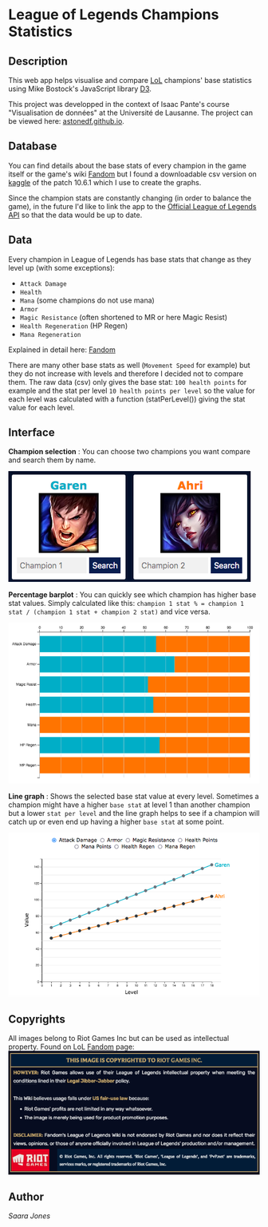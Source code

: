 # League of Legends Champions Statistics

## Description
This web app helps visualise and compare [LoL](https://euw.leagueoflegends.com/en-gb/) champions' base statistics using Mike Bostock's JavaScript library [D3](https://d3js.org/).

This project was developped in the context of Isaac Pante's course "Visualisation de données" at the Université de Lausanne. The project can be viewed here: [astonedf.github.io](https://astonedf.github.io/).

## Database

You can find details about the base stats of every champion in the game itself or the game's wiki [Fandom](https://leagueoflegends.fandom.com/wiki/List_of_champions/Base_statistics) but I found a downloadable csv version on [kaggle](https://www.kaggle.com/gyejr95/league-of-legendslol-champion-and-item-2020?select=riot_champion.csv) of the patch 10.6.1 which I use to create the graphs.

Since the champion stats are constantly changing (in order to balance the game), in the future I'd like to link the app to the [Official League of Legends API](https://developer.riotgames.com/docs/lol#_getting-started) so that the data would be up to date.

## Data

Every champion in League of Legends has base stats that change as they level up (with some exceptions):

- `Attack Damage`
- `Health`
- `Mana` (some champions do not use mana)
- `Armor`
- `Magic Resistance` (often shortened to MR or here Magic Resist)
- `Health Regeneration` (HP Regen)
- `Mana Regeneration`

Explained in detail here: [Fandom](https://leagueoflegends.fandom.com/wiki/Champion_statistic)

There are many other base stats as well (`Movement Speed` for example) but they do not increase with levels and therefore I decided not to compare them. 
The raw data (csv) only gives the base stat: `100 health points` for example and the stat per level `10 health points per level` so the value for each level was calculated with a function (statPerLevel()) giving the stat value for each level.

## Interface

**Champion selection** : You can choose two champions you want compare and search them by name.

![capture1](/img/champions.png)

**Percentage barplot** : You can quickly see which champion has higher base stat values. Simply calculated like this: `champion 1 stat % = champion 1 stat / (champion 1 stat + champion 2 stat)` and vice versa.

![capture2](/img/barplot.png)

**Line graph** : Shows the selected base stat value at every level. Sometimes a champion might have a higher `base stat` at level 1 than another champion but a lower `stat per level` and the line graph helps to see if a champion will catch up or even end up having a higher `base stat` at some point.

![capture3](/img/lineGraph.png)

## Copyrights

All images belong to Riot Games Inc but can be used as intellectual property.
Found on LoL [Fandom](https://leagueoflegends.fandom.com/wiki/Category:Images_copyrighted_to_Riot_Games) page:
![copyrights](img/copyright.png)

## Author

_Saara Jones_